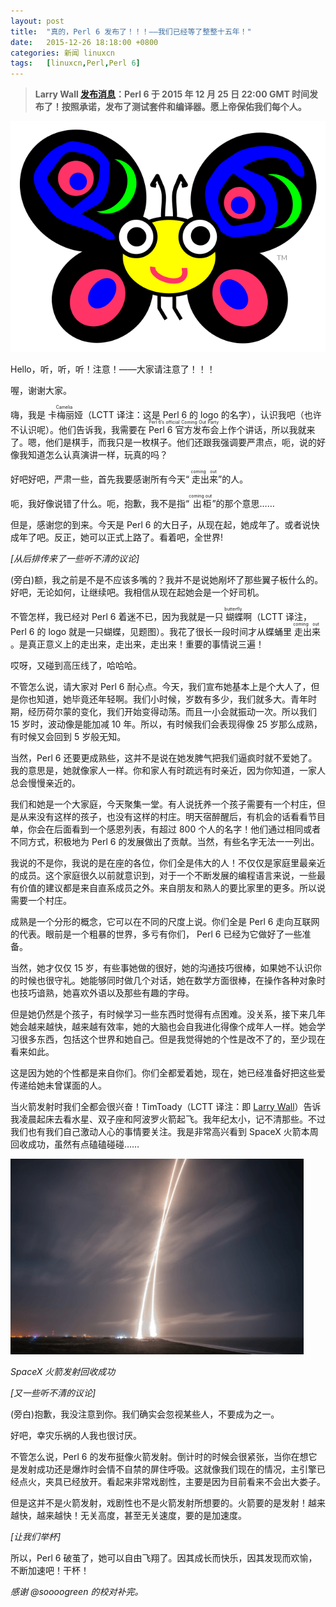 ```yaml
---
layout: post
title:	"真的，Perl 6 发布了！！！——我们已经等了整整十五年！"
date:	2015-12-26 18:18:00 +0800 
categories:	新闻 linuxcn 
tags:	[linuxcn,Perl,Perl 6]
---
```




> 
> **Larry Wall [发布消息](https://twitter.com/TimToady/status/680511168713064448)：Perl 6 于 2015 年 12 月 25 日 22:00 GMT 时间发布了！按照承诺，发布了测试套件和编译器。愿上帝保佑我们每个人。**
> 
> 
> 


 


![Perl 6  的 LOGO： Camelia](/Asserts/Images/album/201512/26/181829nnhu22zzlhxv2c55.png)


Hello，听，听，听！注意！——大家请注意了！！！


喔，谢谢大家。


嗨，我是<ruby> 卡梅丽娅 <rp>  （ </rp> <rt>  Camelia </rt> <rp>  ） </rp></ruby>（LCTT 译注：这是 Perl 6 的 logo 的名字），认识我吧（也许不认识呢）。他们告诉我，我需要在 <ruby> Perl 6 官方发布会 <rp>  （ </rp> <rt>  Perl 6’s official Coming Out Party </rt> <rp>  ） </rp></ruby>上作个讲话，所以我就来了。嗯，他们是棋手，而我只是一枚棋子。他们还跟我强调要严肃点，呃，说的好像我知道怎么认真演讲一样，玩真的吗？


好吧好吧，严肃一些，首先我要感谢所有今天“<ruby> 走出来 <rp>  （ </rp> <rt>  coming out </rt> <rp>  ） </rp></ruby>”的人。


呃，我好像说错了什么。呃，抱歉，我不是指“<ruby> 出柜 <rp>  （ </rp> <rt>  coming out </rt> <rp>  ） </rp></ruby>”的那个意思……


但是，感谢您的到来。今天是 Perl 6 的大日子，从现在起，她成年了。或者说快成年了吧。反正，她可以正式上路了。看着吧，全世界!


*[从后排传来了一些听不清的议论]*


(旁白)额，我之前是不是不应该多嘴的？我并不是说她剐坏了那些翼子板什么的。好吧，无论如何，让继续吧。我相信从现在起她会是一个好司机。


不管怎样，我已经对 Perl 6 着迷不已，因为我就是一只<ruby> 蝴蝶 <rp>  （ </rp> <rt>  butterfly </rt> <rp>  ） </rp></ruby>啊（LCTT 译注，Perl 6 的 logo 就是一只蝴蝶，见题图）。我花了很长一段时间才从蝶蛹里<ruby> 走出来 <rp>  （ </rp> <rt>  coming out </rt> <rp>  ） </rp></ruby>。是真正意义上的走出来，走出来，走出来！重要的事情说三遍！


哎呀，又碰到高压线了，哈哈哈。


不管怎么说，请大家对 Perl 6 耐心点。今天，我们宣布她基本上是个大人了，但是你也知道，她毕竟还年轻啊。我们小时候，岁数有多少，我们就多大。青年时期，经历荷尔蒙的变化，我们开始变得动荡。而且一小会就振动一次。所以我们 15 岁时，波动像是能加减 10 年。所以，有时候我们会表现得像 25 岁那么成熟，有时候又会回到 5 岁般无知。


当然，Perl 6 还要更成熟些，这并不是说在她发脾气把我们逼疯时就不爱她了。我的意思是，她就像家人一样。你和家人有时疏远有时亲近，因为你知道，一家人总会慢慢亲近的。


我们和她是一个大家庭，今天聚集一堂。有人说抚养一个孩子需要有一个村庄，但是从来没有这样的孩子，也没有这样的村庄。明天宿醉醒后，有机会的话看看节目单，你会在后面看到一个感恩列表，有超过 800 个人的名字！他们通过相同或者不同方式，积极地为 Perl 6 的发展做出了贡献。当然，有些名字无法一一列出。


我说的不是你，我说的是在座的各位，你们全是伟大的人！不仅仅是家庭里最亲近的成员。这个家庭很久以前就意识到，对于一个不断发展的编程语言来说，一些最有价值的建议都是来自直系成员之外。来自朋友和熟人的要比家里的更多。所以说需要一个村庄。


成熟是一个分形的概念，它可以在不同的尺度上说。你们全是 Perl 6 走向互联网的代表。眼前是一个粗暴的世界，多亏有你们， Perl 6 已经为它做好了一些准备。


当然，她才仅仅 15 岁，有些事她做的很好，她的沟通技巧很棒，如果她不认识你的时候也很守礼。她能够同时做几个对话，她在数学方面很棒，在操作各种对象时也技巧谙熟，她喜欢外语以及那些有趣的字母。


但是她仍然是个孩子，有时候学习一些东西时觉得有点困难。没关系，接下来几年她会越来越快，越来越有效率，她的大脑也会自我进化得像个成年人一样。她会学习很多东西，包括这个世界和她自己。但是我觉得她的个性是改不了的，至少现在看来如此。


这是因为她的个性都是来自你们。你们全都爱着她，现在，她已经准备好把这些爱传递给她未曾谋面的人。


当火箭发射时我们全都会很兴奋！TimToady（LCTT 译注：即 [Larry Wall](https://twitter.com/TimToady)）告诉我凌晨起床去看水星、双子座和阿波罗火箭起飞。我年纪太小，记不清那些。不过我们也有我们自己激动人心的事情要关注。我是非常高兴看到 SpaceX 火箭本周回收成功，虽然有点磕磕碰碰……


![](/Asserts/Images/album/201512/26/181831py4keifl4kuctftf.png)


*SpaceX 火箭发射回收成功*


*[又一些听不清的议论]*


(旁白)抱歉，我没注意到你。我们确实会忽视某些人，不要成为之一。


好吧，幸灾乐祸的人我也很讨厌。


不管怎么说，Perl 6 的发布挺像火箭发射。倒计时的时候会很紧张，当你在想它是发射成功还是爆炸时会情不自禁的屏住呼吸。这就像我们现在的情况，主引擎已经点火，夹具已经放开。看起来非常戏剧性，主要是因为目前看来不会出大娄子。


但是这并不是火箭发射，戏剧性也不是火箭发射所想要的。火箭要的是发射！越来越快，越来越快！无关高度，甚至无关速度，要的是加速度。


*[让我们举杯]*


所以，Perl 6 破茧了，她可以自由飞翔了。因其成长而快乐，因其发现而欢愉，不断加速吧！干杯！


*感谢 @soooogreen 的校对补完。*

